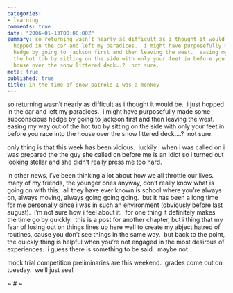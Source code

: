 ```yaml
---
categories:
- learning
comments: true
date: "2006-01-13T00:00:00Z"
summary: so returning wasn’t nearly as difficult as i thought it would be.  i just
  hopped in the car and left my paradices.  i might have purposefully made some subconscious
  hedge by going to jackson first and then leaving the west.  easing my way out of
  the hot tub by sitting on the side with only your feet in before you race into the
  house over the snow littered deck….?  not sure. 
meta: true
published: true
title: in the time of snow patrols I was a monkey
---
```


so returning wasn’t nearly as difficult as i thought it would be.  i just hopped in the car and left my paradices.  i might have purposefully made some subconscious hedge by going to jackson first and then leaving the west.  easing my way out of the hot tub by sitting on the side with only your feet in before you race into the house over the snow littered deck….?  not sure.  

only thing is that this week has been vicious.  luckily i when i was called on i was prepared the the guy she called on before me is an idiot so i turned out looking stellar and she didn’t really press me too hard.

in other news, i’ve been thinking a lot about how we all throttle our lives.  many of my friends, the younger ones anyway, don’t really know what is going on with this.  all they have ever known is school where you’re always on, always moving, always going going going.  but it has been a long time for me personally since i was in such an environment (obviously before last august).  i’m not sure how i feel about it.  for one thing it definitely makes the time go by quickly.  this is a post for another chapter, but i thing that my fear of losing out on things lines up here well to create my abject hatred of routines, cause you don’t see things in the same way.  but back to the point, the quickly thing is helpful when you’re not engaged in the most desirous of experiences.  i guess there is something to be said.  maybe not.

mock trial competition preliminaries are this weekend.  grades come out on tuesday.  we’ll just see!

~ # ~